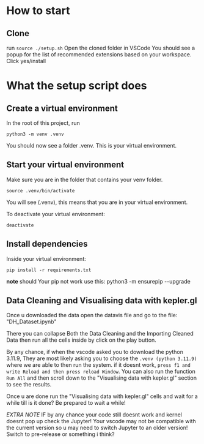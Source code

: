 # How to start

## Clone

run `source ./setup.sh`
Open the cloned folder in VSCode
You should see a popup for the list of recommended extensions based on your workspace. Click yes/install

# What the setup script does
## Create a virtual environment

In the root of this project, run
```
python3 -m venv .venv
```
You should now see a folder .venv. This is your virtual environment.

## Start your virtual environment

Make sure you are in the folder that contains your venv folder.
```
source .venv/bin/activate
```
You will see (.venv), this means that you are in your virtual environment.

To deactivate your virtual environment:
```
deactivate
```

## Install dependencies

Inside your virtual environment:
```
pip install -r requirements.txt
```
**note**
should Your pip not work use this:
python3 -m ensurepip --upgrade


## Data Cleaning and Visualising data with kepler.gl
Once u downloaded the data open the datavis file and go to the file:
"DH_Dataset.ipynb"

There you can collapse Both the Data Cleaning and the Importing Cleaned Data then run all
the cells inside by click on the play button.

By any chance, if when the vscode asked you to download the python 3.11.9, They are most likely asking you to choose the `.venv (python 3.11.9)` where we are able to then run the system.
if it doesnt work, `press f1 and write Reload and then press reload Window`.
You can also run the function `Run All` and then scroll down to the "Visualising data with kepler.gl" 
section to see the results.

Once u are done run the "Visualising data with kepler.gl" cells and wait for a while till is it done?
Be prepared to wait a while!



*EXTRA NOTE*
IF by any chance your code still doesnt work and kernel doesnt pop up check the Jupyter!
Your vscode may not be compatible with the current version so u may need to switch Jupyter to an older version! Switch to pre-release or something i think?
